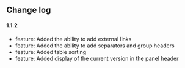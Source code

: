## Change log

#### 1.1.2

* feature: Added the ability to add external links
* feature: Added the ability to add separators and group headers
* feature: Added table sorting
* feature: Added display of the current version in the panel header

